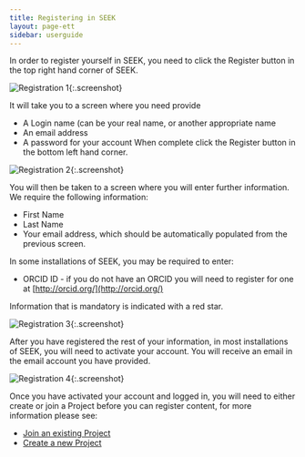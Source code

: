 ```yaml
---
title: Registering in SEEK
layout: page-ett
sidebar: userguide
---
```


In order to register yourself in SEEK, you need to click the Register button in the top right hand corner of SEEK.

![Registration 1](/images/user-guide/register_1.png){:.screenshot}

It will take you to a screen where you need provide

* A Login name (can be your real name, or another appropriate name
* An email address
* A password for your account
When complete click the Register button in the bottom left hand corner.

![Registration 2](/images/user-guide/register_2.png){:.screenshot}

<a name="new-profile"></a>
You will then be taken to a screen where you will enter further information. We require the following information:

* First Name
* Last Name
* Your email address, which should be automatically populated from the previous screen.

In some installations of SEEK, you may be required to enter:

* ORCID ID - if you do not have an ORCID you will need to register for one at [http://orcid.org/](http://orcid.org/)

Information that is mandatory is indicated with a red star.

![Registration 3](/images/user-guide/register_3.png){:.screenshot}

After you have registered the rest of your information, in most installations of SEEK, you will need to activate your account. You will receive an email in the email account you have provided.

![Registration 4](/images/user-guide/register_4.png){:.screenshot}

Once you have activated your account and logged in, you will need to either create or join a Project before you can register content, for more information please see:

  * [Join an existing Project](./join-a-project.html)
  * [Create a new Project](./create-a-project.html)